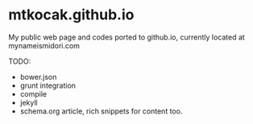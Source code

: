 # mtkocak.github.io
My public web page and codes ported to github.io, currently located at mynameismidori.com

TODO:

- bower.json
- grunt integration
- compile
- jekyll
- schema.org article, rich snippets for content too.
